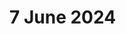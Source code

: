 # 7 June 2024

<div>

<figure><img src="../../.gitbook/assets/Screenshot 2024-06-07 at 10.59.42 PM (1).png" alt=""><figcaption></figcaption></figure>

 

<figure><img src="../../.gitbook/assets/Screenshot 2024-06-07 at 10.42.57 PM (1).png" alt=""><figcaption></figcaption></figure>

 

<figure><img src="../../.gitbook/assets/Screenshot 2024-06-07 at 10.33.56 PM (1).png" alt=""><figcaption></figcaption></figure>

 

<figure><img src="../../.gitbook/assets/Screenshot 2024-06-07 at 10.08.49 PM (1).png" alt=""><figcaption></figcaption></figure>

 

<figure><img src="../../.gitbook/assets/Screenshot 2024-06-07 at 10.08.48 PM 1 (1).png" alt=""><figcaption></figcaption></figure>

 

<figure><img src="../../.gitbook/assets/Screenshot 2024-06-07 at 10.08.48 PM (1).png" alt=""><figcaption></figcaption></figure>

 

<figure><img src="../../.gitbook/assets/Screenshot 2024-06-07 at 10.08.46 PM (1).png" alt=""><figcaption></figcaption></figure>

 

<figure><img src="../../.gitbook/assets/Screenshot 2024-06-07 at 9.56.54 PM (1).png" alt=""><figcaption></figcaption></figure>

 

<figure><img src="../../.gitbook/assets/Screenshot 2024-06-07 at 9.49.24 PM (1).png" alt=""><figcaption></figcaption></figure>

 

<figure><img src="../../.gitbook/assets/Screenshot 2024-06-07 at 9.48.17 PM (1).png" alt=""><figcaption></figcaption></figure>

 

<figure><img src="../../.gitbook/assets/Screenshot 2024-06-07 at 4.40.03 PM (1).png" alt=""><figcaption></figcaption></figure>

 

<figure><img src="../../.gitbook/assets/Screenshot 2024-06-07 at 4.35.25 PM (1).png" alt=""><figcaption></figcaption></figure>

 

<figure><img src="../../.gitbook/assets/Screenshot 2024-06-07 at 2.29.18 PM (1).png" alt=""><figcaption></figcaption></figure>

 

<figure><img src="../../.gitbook/assets/Screenshot 2024-06-07 at 1.07.08 PM (1).png" alt=""><figcaption></figcaption></figure>

 

<figure><img src="../../.gitbook/assets/Screenshot 2024-06-07 at 11.52.59 AM (1).png" alt=""><figcaption></figcaption></figure>

 

<figure><img src="../../.gitbook/assets/Screenshot 2024-06-07 at 11.25.17 AM (1).png" alt=""><figcaption></figcaption></figure>

 

<figure><img src="../../.gitbook/assets/Screenshot 2024-06-07 at 10.03.00 AM (1).png" alt=""><figcaption></figcaption></figure>

 

<figure><img src="../../.gitbook/assets/Screenshot 2024-06-07 at 9.57.53 AM (1).png" alt=""><figcaption></figcaption></figure>

 

<figure><img src="../../.gitbook/assets/Screenshot 2024-06-07 at 12.40.26 AM (1).png" alt=""><figcaption></figcaption></figure>

 

<figure><img src="../../.gitbook/assets/Screenshot 2024-06-07 at 12.24.04 AM (1).png" alt=""><figcaption></figcaption></figure>

</div>
